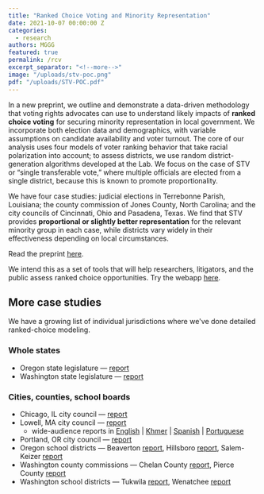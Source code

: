 ```yaml
---
title: "Ranked Choice Voting and Minority Representation"
date: 2021-10-07 00:00:00 Z
categories:
  - research
authors: MGGG
featured: true
permalink: /rcv
excerpt_separator: "<!--more-->"
image: "/uploads/stv-poc.png"
pdf: "/uploads/STV-POC.pdf"
---
```


In a new preprint, we outline and demonstrate a data-driven methodology that voting rights advocates can use to understand likely impacts of **ranked choice voting** for securing minority representation in local government. We incorporate both election data and demographics, with variable assumptions on candidate availability and voter turnout. The core of our analysis uses four models of voter ranking behavior that take racial polarization into account; to assess districts, we use random district-generation algorithms developed at the Lab. We focus on the case of STV or “single transferable vote,” where multiple officials are elected from a single district, because this is known to promote proportionality.

<!--more-->

We have four case studies: judicial elections in Terrebonne Parish, Louisiana; the county commission of Jones County, North Carolina; and the city councils of Cincinnati, Ohio and Pasadena, Texas. We find that STV provides **proportional or slightly better representation** for the relevant minority group in each case, while districts vary widely in their effectiveness depending on local circumstances.

Read the preprint [here](https://papers.ssrn.com/sol3/papers.cfm?abstract_id=3778021).  

We intend this as a set of tools that will help researchers, litigators, and the public assess ranked choice opportunities.  Try the webapp [here](https://mggg.github.io/rcv-webapp).

## More case studies
We have a growing list of individual jurisdictions where we've done detailed ranked-choice modeling.  

### Whole states

* Oregon state legislature &mdash; [report](https://mggg.org/publications/Oregon.pdf)
* Washington state legislature &mdash; [report](https://mggg.org/publications/Washington.pdf)

### Cities, counties, school boards

* Chicago, IL city council &mdash; [report](https://mggg.org/publications/Chicago.pdf)
* Lowell, MA city council &mdash;  [report](https://mggg.org/publications/Lowell-Detailed-Report.pdf)
  * wide-audience reports in [English](https://mggg.org/publications/Lowell-Report.pdf) | [Khmer](https://mggg.org/publications/Lowell-Report_KH.pdf) | [Spanish](https://mggg.org/publications/Lowell-Report_SP.pdf) | [Portuguese](https://mggg.org/publications/Lowell-Report_PT.pdf)
* Portland, OR city council &mdash; [report](https://mggg.org/publications/Portland.pdf)
* Oregon school districts &mdash; Beaverton [report](https://mggg.org/publications/Beaverton.pdf), Hillsboro [report](https://mggg.org/publications/Hillsboro.pdf), Salem-Keizer [report](https://mggg.org/publications/Salem_Keizer.pdf)
* Washington county commissions &mdash; Chelan County [report](https://mggg.org/publications/Chelan_County.pdf), Pierce County  [report](https://mggg.org/publications/Pierce_County.pdf)
* Washington school districts &mdash;  Tukwila [report](https://mggg.org/publications/Tukwila.pdf), Wenatchee [report](https://mggg.org/publications/Wenatchee.pdf)

